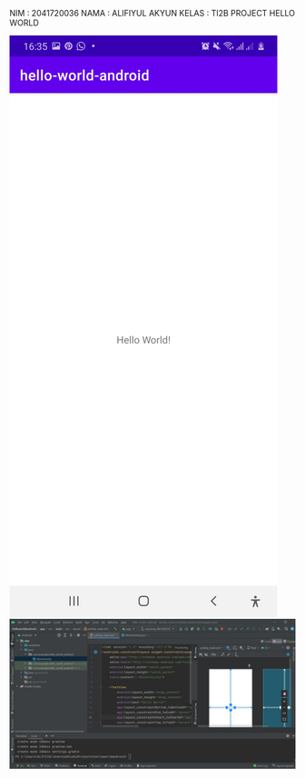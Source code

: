 NIM : 2041720036
NAMA : ALIFIYUL AKYUN
KELAS : TI2B
PROJECT HELLO WORLD

![Screenshot Dashboard Oracle](image/Screenshot_20220902-163534_hello-world-android.jpg)
![Screenshot Dashboard Oracle](image/screenshot123.jpg)